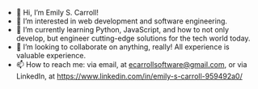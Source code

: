 - 👋 Hi, I’m Emily S. Carroll!
- 👀 I’m interested in web development and software engineering.
- 🌱 I’m currently learning Python, JavaScript, and how to not only develop, but engineer cutting-edge solutions for the tech world today. 
- 💞️ I’m looking to collaborate on anything, really! All experience is valuable experience. 
- 📫 How to reach me: via email, at ecarrollsoftware@gmail.com, or via LinkedIn, at https://www.linkedin.com/in/emily-s-carroll-959492a0/

<!---
emilyscarroll/emilyscarroll is a ✨ special ✨ repository because its `README.md` (this file) appears on your GitHub profile.
You can click the Preview link to take a look at your changes.
--->
